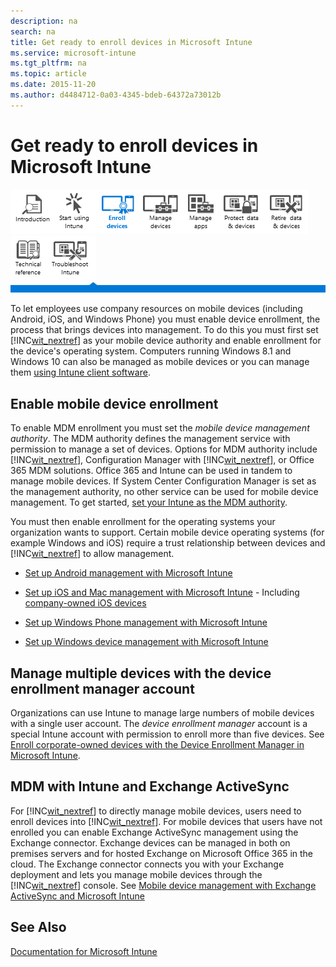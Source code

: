 ```yaml
---
description: na
search: na
title: Get ready to enroll devices in Microsoft Intune
ms.service: microsoft-intune
ms.tgt_pltfrm: na
ms.topic: article
ms.date: 2015-11-20
ms.author: d4484712-0a03-4345-bdeb-64372a73012b
---
```

# Get ready to enroll devices in Microsoft Intune
![](../Image/Nav_Icons/WIT_Tile_W_Overview.png)![](../Image/Nav_Icons/WIT_Tile_W_GetStarted.png)![](../Image/Nav_Icons/WIT_Tile_W_EnrollDevicesHighlight.png)![](../Image/Nav_Icons/WIT_Tile_W_ManageDevices.png)![](../Image/Nav_Icons/WIT_Tile_W_ManageApps.png)![](../Image/Nav_Icons/WIT_Tile_W_ProtectResources.png)![](../Image/Nav_Icons/WIT_Tile_W_RetireData.png)![](../Image/Nav_Icons/WIT_Tile_W_TechnicalReference.png)![](../Image/Nav_Icons/WIT_Tile_W_Troubleshooting.png)
![](../Image/Nav_Icons/WIT_Banner_EnrollDevices.png)

To let employees use company resources on mobile devices (including Android, iOS, and Windows Phone) you must enable device enrollment, the process that brings devices into management. To do this you must first set [!INC[wit_nextref](../Token/wit_nextref_md.md)] as your mobile device authority and enable enrollment for the device's operating system. Computers running Windows 8.1 and Windows 10 can also be managed as mobile devices or you can manage them [using Intune client software](http://technet.microsoft.com/library/dn646959.aspx).

## Enable mobile device enrollment
To enable MDM enrollment you must set the *mobile device management authority*. The MDM authority defines the  management service with permission to manage a set of devices.  Options for MDM authority include [!INC[wit_nextref](../Token/wit_nextref_md.md)], Configuration Manager with [!INC[wit_nextref](../Token/wit_nextref_md.md)], or Office 365 MDM solutions.  Office 365 and Intune can be used in tandem to manage mobile devices. If System Center Configuration Manager is set as the management authority, no other service can be used for mobile device management. To get started, [set your Intune as the MDM authority](https://technet.microsoft.com/library/mt346013.aspx).

You must then enable enrollment for the operating systems your organization wants to support. Certain mobile device operating systems (for example Windows and iOS) require a trust relationship between devices and [!INC[wit_nextref](../Token/wit_nextref_md.md)] to allow management.

- [Set up Android management with Microsoft Intune](../Topic/Set_up_Android_management_with_Microsoft_Intune.md)

- [Set up iOS and Mac management with Microsoft Intune](../Topic/Set_up_iOS_and_Mac_management_with_Microsoft_Intune.md)
                 - Including [company-owned iOS devices](https://technet.microsoft.com/library/dn408185.aspx#BKMK_DEP)

- [Set up Windows Phone management with Microsoft Intune](../Topic/Set_up_Windows_Phone_management_with_Microsoft_Intune.md)

- [Set up Windows device management with Microsoft Intune](../Topic/Set_up_Windows_device_management_with_Microsoft_Intune.md)

## Manage multiple devices with the device enrollment manager account
Organizations can use Intune to manage large numbers of mobile devices with a single user account. The *device enrollment manager* account is a special Intune account with permission to enroll more than five devices. See [Enroll corporate-owned devices with the Device Enrollment Manager in Microsoft Intune](../Topic/Enroll_corporate-owned_devices_with_the_Device_Enrollment_Manager_in_Microsoft_Intune.md).

## MDM with Intune and Exchange ActiveSync
For [!INC[wit_nextref](../Token/wit_nextref_md.md)] to directly manage mobile devices, users need to enroll devices into [!INC[wit_nextref](../Token/wit_nextref_md.md)]. For mobile devices that users have not enrolled you can enable Exchange ActiveSync management using the Exchange connector. Exchange devices can be managed in both on premises servers and for hosted Exchange on Microsoft Office 365 in the cloud. The Exchange connector connects you with your Exchange deployment and lets you manage mobile devices through the [!INC[wit_nextref](../Token/wit_nextref_md.md)] console. See [Mobile device management with Exchange ActiveSync and Microsoft Intune](../Topic/Mobile_device_management_with_Exchange_ActiveSync_and_Microsoft_Intune.md)

## See Also
[Documentation for Microsoft Intune](../Topic/Documentation_for_Microsoft_Intune.md)

